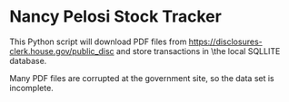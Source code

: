 # Nancy Pelosi Stock Tracker

This Python script will download PDF files from https://disclosures-clerk.house.gov/public_disc and store transactions in \the local SQLLITE database. 

Many PDF files are corrupted at the government site, so the data set is incomplete.
